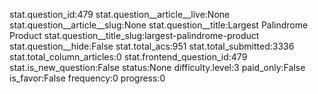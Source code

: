 stat.question_id:479
stat.question__article__live:None
stat.question__article__slug:None
stat.question__title:Largest Palindrome Product
stat.question__title_slug:largest-palindrome-product
stat.question__hide:False
stat.total_acs:951
stat.total_submitted:3336
stat.total_column_articles:0
stat.frontend_question_id:479
stat.is_new_question:False
status:None
difficulty.level:3
paid_only:False
is_favor:False
frequency:0
progress:0
